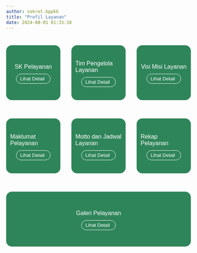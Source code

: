 ```yaml
---
author: sekret.bppkb
title: "Profil Layanan"
date: 2024-08-01 01:33:18
---
```


<div style="display: flex; flex-wrap: wrap; gap: 30px; width: 100%; margin-top: 40px;">

  <div style="flex: 1 1 calc(33.333% - 20px); box-sizing: border-box; padding: 10px; border: 1px solid #2f855a; background-color: #2f855a; border-radius: 15px; height: 150px; margin-bottom: 20px; display: flex; flex-direction: column; align-items: center; justify-content: center;">
      <i class="fas fa-file-alt text-white" style="margin-bottom: 5px; font-size: 40px;"></i>
      <span style="font-size: 12pt; font-family: 'Poppins', sans-serif; color: #fff;">SK Pelayanan</span>
    <button onclick="window.location.href='/master-profil-layanan/sk-pelayanan'" style="margin-top: 10px; padding: 5px 10px; background-color: transparent; color: #fff; border: 1px solid #fff; border-radius: 15px; font-size: 10pt; cursor: pointer;" onmouseover="this.style.backgroundColor='#fff'; this.style.color='#2f855a';" onmouseout="this.style.backgroundColor='transparent'; this.style.color='#fff';">Lihat Detail <i class="fas fa-arrow-right" style="margin-left: 5px;"></i></button>
  </div>

  <div style="flex: 1 1 calc(33.333% - 20px); box-sizing: border-box; padding: 10px; border: 1px solid #2f855a; background-color: #2f855a; border-radius: 15px; height: 150px; margin-bottom: 20px; display: flex; flex-direction: column; align-items: center; justify-content: center;">
      <i class="fas fa-users text-white" style="margin-bottom: 5px; font-size: 40px;"></i>
      <span style="font-size: 12pt; font-family: 'Poppins', sans-serif; color: #fff;">Tim Pengelola Layanan</span>
    <button onclick="window.location.href='/master-profil-layanan/tim-pengelola-layanan'" style="margin-top: 10px; padding: 5px 10px; background-color: transparent; color: #fff; border: 1px solid #fff; border-radius: 15px; font-size: 10pt; cursor: pointer;" onmouseover="this.style.backgroundColor='#fff'; this.style.color='#2f855a';" onmouseout="this.style.backgroundColor='transparent'; this.style.color='#fff';">Lihat Detail <i class="fas fa-arrow-right" style="margin-left: 5px;"></i></button>
  </div>

  <div style="flex: 1 1 calc(33.333% - 20px); box-sizing: border-box; padding: 10px; border: 1px solid #2f855a; background-color: #2f855a; border-radius: 15px; height: 150px; margin-bottom: 20px; display: flex; flex-direction: column; align-items: center; justify-content: center;">
      <i class="fas fa-bullseye text-white" style="margin-bottom: 5px; font-size: 40px;"></i>
      <span style="font-size: 12pt; font-family: 'Poppins', sans-serif; color: #fff;">Visi Misi Layanan</span>
    <button onclick="window.location.href='/master-profil-layanan/visi-misi-layanan'" style="margin-top: 10px; padding: 5px 10px; background-color: transparent; color: #fff; border: 1px solid #fff; border-radius: 15px; font-size: 10pt; cursor: pointer;" onmouseover="this.style.backgroundColor='#fff'; this.style.color='#2f855a';" onmouseout="this.style.backgroundColor='transparent'; this.style.color='#fff';">Lihat Detail <i class="fas fa-arrow-right" style="margin-left: 5px;"></i></button>
  </div>

  <div style="flex: 1 1 calc(33.333% - 20px); box-sizing: border-box; padding: 10px; border: 1px solid #2f855a; background-color: #2f855a; border-radius: 15px; height: 150px; margin-bottom: 20px; display: flex; flex-direction: column; align-items: center; justify-content: center;">
      <i class="fas fa-file-signature text-white" style="margin-bottom: 5px; font-size: 40px;"></i>
      <span style="font-size: 12pt; font-family: 'Poppins', sans-serif; color: #fff;">Maklumat Pelayanan</span>
    <button onclick="window.location.href='/master-profil-layanan/maklumat-pelayanan'" style="margin-top: 10px; padding: 5px 10px; background-color: transparent; color: #fff; border: 1px solid #fff; border-radius: 15px; font-size: 10pt; cursor: pointer;" onmouseover="this.style.backgroundColor='#fff'; this.style.color='#2f855a';" onmouseout="this.style.backgroundColor='transparent'; this.style.color='#fff';">Lihat Detail <i class="fas fa-arrow-right" style="margin-left: 5px;"></i></button>
  </div>

  <div style="flex: 1 1 calc(33.333% - 20px); box-sizing: border-box; padding: 10px; border: 1px solid #2f855a; background-color: #2f855a; border-radius: 15px; height: 150px; margin-bottom: 20px; display: flex; flex-direction: column; align-items: center; justify-content: center;">
      <i class="fas fa-calendar-alt text-white" style="margin-bottom: 5px; font-size: 40px;"></i>
      <span style="font-size: 12pt; font-family: 'Poppins', sans-serif; color: #fff;">Motto dan Jadwal Layanan</span>
    <button onclick="window.location.href='/master-profil-layanan/motto-dan-jadwal-layanan'" style="margin-top: 10px; padding: 5px 10px; background-color: transparent; color: #fff; border: 1px solid #fff; border-radius: 15px; font-size: 10pt; cursor: pointer;" onmouseover="this.style.backgroundColor='#fff'; this.style.color='#2f855a';" onmouseout="this.style.backgroundColor='transparent'; this.style.color='#fff';">Lihat Detail <i class="fas fa-arrow-right" style="margin-left: 5px;"></i></button>
  </div>

  <div style="flex: 1 1 calc(33.333% - 20px); box-sizing: border-box; padding: 10px; border: 1px solid #2f855a; background-color: #2f855a; border-radius: 15px; height: 150px; margin-bottom: 20px; display: flex; flex-direction: column; align-items: center; justify-content: center;">
      <i class="fas fa-chart-line text-white" style="margin-bottom: 5px; font-size: 40px;"></i>
      <span style="font-size: 12pt; font-family: 'Poppins', sans-serif; color: #fff;">Rekap Pelayanan</span>
    <button onclick="window.location.href='/master-profil-layanan/rekap-pelayanan'" style="margin-top: 10px; padding: 5px 10px; background-color: transparent; color: #fff; border: 1px solid #fff; border-radius: 15px; font-size: 10pt; cursor: pointer;" onmouseover="this.style.backgroundColor='#fff'; this.style.color='#2f855a';" onmouseout="this.style.backgroundColor='transparent'; this.style.color='#fff';">Lihat Detail <i class="fas fa-arrow-right" style="margin-left: 5px;"></i></button>
  </div>

  <div style="flex: 1 1 calc(33.333% - 20px); box-sizing: border-box; padding: 10px; border: 1px solid #2f855a; background-color: #2f855a; border-radius: 15px; height: 150px; margin-bottom: 20px; display: flex; flex-direction: column; align-items: center; justify-content: center;">
      <i class="fas fa-images text-white" style="margin-bottom: 5px; font-size: 40px;"></i>
      <span style="font-size: 12pt; font-family: 'Poppins', sans-serif; color: #fff;">Galeri Pelayanan</span>
    <button onclick="window.location.href='/master-profil-layanan/galeri-pelayanan'" style="margin-top: 10px; padding: 5px 10px; background-color: transparent; color: #fff; border: 1px solid #fff; border-radius: 15px; font-size: 10pt; cursor: pointer;" onmouseover="this.style.backgroundColor='#fff'; this.style.color='#2f855a';" onmouseout="this.style.backgroundColor='transparent'; this.style.color='#fff';">Lihat Detail <i class="fas fa-arrow-right" style="margin-left: 5px;"></i></button>
  </div>

<style>
@media (max-width: 1024px) { 
  div[style*="display: flex; flex-wrap: wrap;"] > div {
    flex: 1 1 100%; 
    margin-bottom: 20px;
  }
}

@media (max-width: 768px) { 
  div[style*="display: flex; flex-wrap: wrap;"] {
    flex-direction: column; 
    align-items: center; 
  }

  div[style*="display: flex; flex-wrap: wrap;"] > div {
    flex: none; 
    width: calc(70% - 30px); 
    height: 150px; 
    max-width: calc(70% - 30px);
    margin-bottom: 20px;
  }
}
</style>

</div>